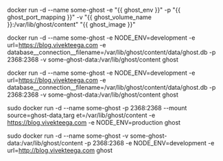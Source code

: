 docker run -d --name some-ghost -e "{{ ghost_env }}" -p "{{ ghost_port_mapping }}" -v "{{ ghost_volume_name }}:/var/lib/ghost/content" "{{ ghost_image }}"


docker run -d --name some-ghost -e NODE_ENV=development -e url=https://blog.vivekteega.com -e database__connection__filename=/var/lib/ghost/content/data/ghost.db -p 2368:2368 -v some-ghost-data:/var/lib/ghost/content ghost

docker run -d --name some-ghost -e NODE_ENV=development -e url=https://blog.vivekteega.com -e database__connection__filename=/var/lib/ghost/content/data/ghost.db -p 2368:2368 -v some-ghost-data:/var/lib/ghost/content ghost


sudo docker run -d --name some-ghost -p 2368:2368 --mount source=ghost-data,targ
et=/var/lib/ghost/content -e https://blog.vivekteega.com -e NODE_ENV=production ghost


sudo docker run -d --name some-ghost -v some-ghost-data:/var/lib/ghost/content -p 2368:2368 -e NODE_ENV=development -e url=http://blog.vivekteega.com ghost
